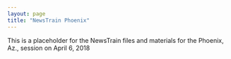```yaml
---
layout: page
title: "NewsTrain Phoenix"
---
```


This is a placeholder for the NewsTrain files and materials for the Phoenix, Az., session on April 6, 2018
